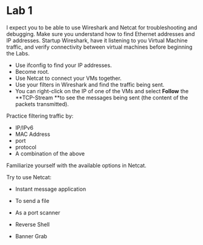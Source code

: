 # **Lab 1**

I expect you to be able to use Wireshark and Netcat for troubleshooting and debugging. Make sure you understand how to find Ethernet addresses and IP addresses. Startup Wireshark, have it listening to you Virtual Machine traffic, and verify connectivity between virtual machines before beginning the Labs.

* Use ifconfig to find your IP addresses.
* Become root.
* Use Netcat to connect your VMs together. 
* Use your filters in Wireshark and find the traffic being sent. 
* You can right-click on the IP of one of the VMs and select **Follow** the **TCP-Stream **to see the messages being sent \(the content of the packets transmitted\).

Practice filtering traffic by:

* IP/IPv6
* MAC Address
* port
* protocol
* A combination of the above

Familiarize yourself with the available options in Netcat.

Try to use Netcat:

* Instant message application

* To send a file

* As a port scanner

* Reverse Shell

* Banner Grab



